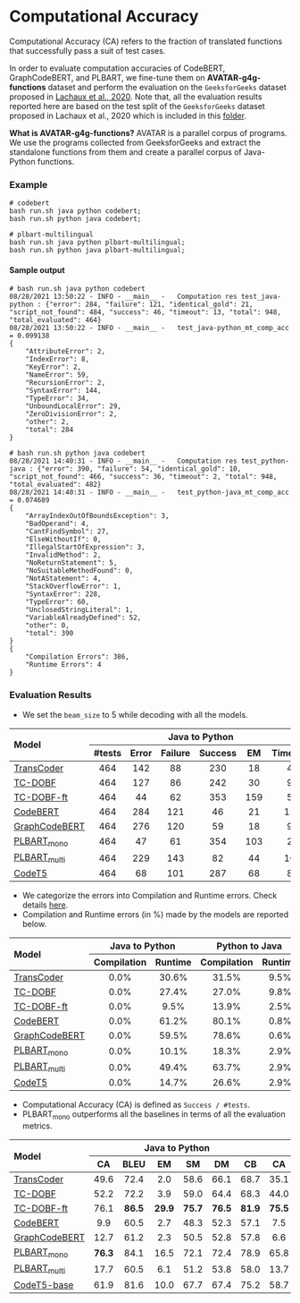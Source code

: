 # Computational Accuracy

Computational Accuracy (CA) refers to the fraction of translated functions that successfully pass a suit of test cases.

In order to evaluate computation accuracies of CodeBERT, GraphCodeBERT, and PLBART, we fine-tune them on 
**AVATAR-g4g-functions** dataset and perform the evaluation on the `GeeksforGeeks` dataset proposed in 
[Lachaux et al., 2020](https://arxiv.org/pdf/2006.03511.pdf). Note that, all the evaluation results reported here are 
based on the test split of the `GeeksforGeeks` dataset proposed in Lachaux et al., 2020 which is included in this 
[folder](https://github.com/wasiahmad/AVATAR/tree/main/data/transcoder_test_gfg).

**What is AVATAR-g4g-functions?** AVATAR is a parallel corpus of programs. We use the programs collected from 
GeeksforGeeks and extract the standalone functions from them and create a parallel corpus of Java-Python functions.
 

### Example

```
# codebert
bash run.sh java python codebert;
bash run.sh python java codebert;

# plbart-multilingual
bash run.sh java python plbart-multilingual;
bash run.sh python java plbart-multilingual;
```

#### Sample output

```
# bash run.sh java python codebert
08/28/2021 13:50:22 - INFO - __main__ -   Computation res test_java-python : {"error": 284, "failure": 121, "identical_gold": 21, "script_not_found": 484, "success": 46, "timeout": 13, "total": 948, "total_evaluated": 464}
08/28/2021 13:50:22 - INFO - __main__ -   test_java-python_mt_comp_acc = 0.099138
{
    "AttributeError": 2,
    "IndexError": 8,
    "KeyError": 2,
    "NameError": 59,
    "RecursionError": 2,
    "SyntaxError": 144,
    "TypeError": 34,
    "UnboundLocalError": 29,
    "ZeroDivisionError": 2,
    "other": 2,
    "total": 284
}

# bash run.sh python java codebert
08/28/2021 14:40:31 - INFO - __main__ -   Computation res test_python-java : {"error": 390, "failure": 54, "identical_gold": 10, "script_not_found": 466, "success": 36, "timeout": 2, "total": 948, "total_evaluated": 482}
08/28/2021 14:40:31 - INFO - __main__ -   test_python-java_mt_comp_acc = 0.074689
{
    "ArrayIndexOutOfBoundsException": 3,
    "BadOperand": 4,
    "CantFindSymbol": 27,
    "ElseWithoutIf": 0,
    "IllegalStartOfExpression": 3,
    "InvalidMethod": 2,
    "NoReturnStatement": 5,
    "NoSuitableMethodFound": 0,
    "NotAStatement": 4,
    "StackOverflowError": 1,
    "SyntaxError": 228,
    "TypeError": 60,
    "UnclosedStringLiteral": 1,
    "VariableAlreadyDefined": 52,
    "other": 0,
    "total": 390
}
{
    "Compilation Errors": 386,
    "Runtime Errors": 4
}
```


### Evaluation Results

- We set the `beam_size` to 5 while decoding with all the models.

<table>
    <thead>
        <tr>
            <th rowspan=2 align ="left">Model</th>
            <th colspan=6 align ="center">Java to Python</th>
            <th colspan=6 align ="center">Python to Java</th>
        </tr>
        <tr>
            <th align ="center">#tests</th>
            <th align ="center">Error</th>
            <th align ="center">Failure</th>
            <th align ="center">Success</th>
            <th align ="center">EM</th>
            <th align ="center">Timeout</th>
            <th align ="center">#tests</th>
            <th align ="center">Error</th>
            <th align ="center">Failure</th>
            <th align ="center">Success</th>
            <th align ="center">EM</th>
            <th align ="center">Timeout</th>
        </tr>
    </thead>
    <tbody>
        <tr>
            <td><a href="https://arxiv.org/pdf/2006.03511.pdf" target="_blank">TransCoder</a></td>
            <td align ="center">464</td>
            <td align ="center">142</td>
            <td align ="center">88</td>
            <td align ="center">230</td>
            <td align ="center">18</td>
            <td align ="center">4</td>
            <td align ="center">482</td>
            <td align ="center">198</td>
            <td align ="center">107</td>
            <td align ="center">169</td>
            <td align ="center">4</td>
            <td align ="center">8</td>
        </tr>
        <tr>
            <td><a href="https://arxiv.org/pdf/2102.07492.pdf" target="_blank">TC-DOBF</a></td>
            <td align ="center">464</td>
            <td align ="center">127</td>
            <td align ="center">86</td>
            <td align ="center">242</td>
            <td align ="center">30</td>
            <td align ="center">9</td>
            <td align ="center">482</td>
            <td align ="center">177</td>
            <td align ="center">88</td>
            <td align ="center">212</td>
            <td align ="center">14</td>
            <td align ="center">5</td>
        </tr>
        <tr>
            <td><a href="https://arxiv.org/pdf/2102.07492.pdf" target="_blank">TC-DOBF-ft</a></td>
            <td align ="center">464</td>
            <td align ="center">44</td>
            <td align ="center">62</td>
            <td align ="center">353</td>
            <td align ="center">159</td>
            <td align ="center">5</td>
            <td align ="center">482</td>
            <td align ="center">79</td>
            <td align ="center">34</td>
            <td align ="center">364</td>
            <td align ="center">197</td>
            <td align ="center">5</td>
        </tr>
        <tr>
            <td><a href="https://arxiv.org/pdf/2002.08155.pdf" target="_blank">CodeBERT</a></td>
            <td align ="center">464</td>
            <td align ="center">284</td>
            <td align ="center">121</td>
            <td align ="center">46</td>
            <td align ="center">21</td>
            <td align ="center">13</td>
            <td align ="center">482</td>
            <td align ="center">390</td>
            <td align ="center">54</td>
            <td align ="center">36</td>
            <td align ="center">10</td>
            <td align ="center">2</td>
        </tr>
        <tr>
            <td><a href="https://arxiv.org/pdf/2009.08366.pdf" target="_blank">GraphCodeBERT</a></td>
            <td align ="center">464</td>
            <td align ="center">276</td>
            <td align ="center">120</td>
            <td align ="center">59</td>
            <td align ="center">18</td>
            <td align ="center">9</td>
            <td align ="center">482</td>
            <td align ="center">382</td>
            <td align ="center">63</td>
            <td align ="center">32</td>
            <td align ="center">9</td>
            <td align ="center">5</td>
        </tr>
        <tr>
            <td><a href="https://arxiv.org/pdf/2103.06333.pdf" target="_blank">PLBART<sub>mono</sub></a></td>
            <td align ="center">464</td>
            <td align ="center">47</td>
            <td align ="center">61</td>
            <td align ="center">354</td>
            <td align ="center">103</td>
            <td align ="center">2</td>
            <td align ="center">482</td>
            <td align ="center">102</td>
            <td align ="center">60</td>
            <td align ="center">317</td>
            <td align ="center">103</td>
            <td align ="center">3</td>
        </tr>
        <tr>
            <td><a href="https://arxiv.org/pdf/2103.06333.pdf" target="_blank">PLBART<sub>multi</sub></a></td>
            <td align ="center">464</td>
            <td align ="center">229</td>
            <td align ="center">143</td>
            <td align ="center">82</td>
            <td align ="center">44</td>
            <td align ="center">10</td>
            <td align ="center">482</td>
            <td align ="center">321</td>
            <td align ="center">93</td>
            <td align ="center">66</td>
            <td align ="center">36</td>
            <td align ="center">2</td>
        </tr>
        <tr>
            <td><a href="https://arxiv.org/pdf/2109.00859.pdf" target="_blank">CodeT5</a></td>
            <td align ="center">464</td>
            <td align ="center">68</td>
            <td align ="center">101</td>
            <td align ="center">287</td>
            <td align ="center">68</td>
            <td align ="center">8</td>
            <td align ="center">482</td>
            <td align ="center">143</td>
            <td align ="center">53</td>
            <td align ="center">283</td>
            <td align ="center">77</td>
            <td align ="center">3</td>
        </tr>
    </tbody>
</table>  

- We categorize the errors into Compilation and Runtime errors. Check details 
[here](https://github.com/wasiahmad/AVATAR/blob/main/evaluation/TransCoder/classify_errors.py).
- Compilation and Runtime errors (in %) made by the models are reported below.

<table>
    <thead>
        <tr>
            <th rowspan=2 align ="left">Model</th>
            <th colspan=2 align ="center">Java to Python</th>
            <th colspan=2 align ="center">Python to Java</th>
        </tr>
        <tr>
            <th align ="center">Compilation</th>
            <th align ="center">Runtime</th>
            <th align ="center">Compilation</th>
            <th align ="center">Runtime</th>
        </tr>
    </thead>
    <tbody>
        <tr>
            <td><a href="https://arxiv.org/pdf/2006.03511.pdf" target="_blank">TransCoder</a></td>
            <td align ="center">0.0%</td>
            <td align ="center">30.6%</td>
            <td align ="center">31.5%</td>
            <td align ="center">9.5%</td>
        </tr>
        <tr>
            <td><a href="https://arxiv.org/pdf/2102.07492.pdf" target="_blank">TC-DOBF</a></td>
            <td align ="center">0.0%</td>
            <td align ="center">27.4%</td>
            <td align ="center">27.0%</td>
            <td align ="center">9.8%</td>
        </tr>
        <tr>
            <td><a href="https://arxiv.org/pdf/2102.07492.pdf" target="_blank">TC-DOBF-ft</a></td>
            <td align ="center">0.0%</td>
            <td align ="center">9.5%</td>
            <td align ="center">13.9%</td>
            <td align ="center">2.5%</td>
        </tr>
        <tr>
            <td><a href="https://arxiv.org/pdf/2002.08155.pdf" target="_blank">CodeBERT</a></td>
            <td align ="center">0.0%</td>
            <td align ="center">61.2%</td>
            <td align ="center">80.1%</td>
            <td align ="center">0.8%</td>
        </tr>
        <tr>
            <td><a href="https://arxiv.org/pdf/2009.08366.pdf" target="_blank">GraphCodeBERT</a></td>
            <td align ="center">0.0%</td>
            <td align ="center">59.5%</td>
            <td align ="center">78.6%</td>
            <td align ="center">0.6%</td>
        </tr>
        <tr>
            <td><a href="https://arxiv.org/pdf/2103.06333.pdf" target="_blank">PLBART<sub>mono</sub></a></td>
            <td align ="center">0.0%</td>
            <td align ="center">10.1%</td>
            <td align ="center">18.3%</td>
            <td align ="center">2.9%</td>
        </tr>
        <tr>
            <td><a href="https://arxiv.org/pdf/2103.06333.pdf" target="_blank">PLBART<sub>multi</sub></a></td>
            <td align ="center">0.0%</td>
            <td align ="center">49.4%</td>
            <td align ="center">63.7%</td>
            <td align ="center">2.9%</td>
        </tr>
        <tr>
            <td><a href="https://arxiv.org/pdf/2109.00859.pdf" target="_blank">CodeT5</a></td>
            <td align ="center">0.0%</td>
            <td align ="center">14.7%</td>
            <td align ="center">26.6%</td>
            <td align ="center">2.9%</td>
        </tr>
    </tbody>
</table> 

- Computational Accuracy (CA) is defined as `Success / #tests`.
- PLBART<sub>mono</sub> outperforms all the baselines in terms of all the evaluation metrics.

<table>
    <thead>
        <tr>
            <th rowspan=2 align ="left">Model</th>
            <th colspan=6 align ="center">Java to Python</th>
            <th colspan=6 align ="center">Python to Java</th>
        </tr>
        <tr>
            <th align ="center">CA</th>
            <th align ="center">BLEU</th>
            <th align ="center">EM</th>
            <th align ="center">SM</th>
            <th align ="center">DM</th>
            <th align ="center">CB</th>
            <th align ="center">CA</th>
            <th align ="center">BLEU</th>
            <th align ="center">EM</th>
            <th align ="center">SM</th>
            <th align ="center">DM</th>
            <th align ="center">CB</th>
        </tr>
    </thead>
    <tbody>
        <tr>
            <td><a href="https://arxiv.org/pdf/2006.03511.pdf" target="_blank">TransCoder</a></td>
            <td align ="center">49.6</td>
            <td align ="center">72.4</td>
            <td align ="center">2.0</td>
            <td align ="center">58.6</td>
            <td align ="center">66.1</td>
            <td align ="center">68.7</td>
            <td align ="center">35.1</td>
            <td align ="center">65.3</td>
            <td align ="center">0.4</td>
            <td align ="center">72.7</td>
            <td align ="center">70.1</td>
            <td align ="center">70.7</td>
        </tr>
        <tr>
            <td><a href="https://arxiv.org/pdf/2102.07492.pdf" target="_blank">TC-DOBF</a></td>
            <td align ="center">52.2</td>
            <td align ="center">72.2</td>
            <td align ="center">3.9</td>
            <td align ="center">59.0</td>
            <td align ="center">64.4</td>
            <td align ="center">68.3</td>
            <td align ="center">44.0</td>
            <td align ="center">67.6</td>
            <td align ="center">1.8</td>
            <td align ="center">72.8</td>
            <td align ="center">68.4</td>
            <td align ="center">70.9</td>
        </tr>
        <tr>
            <td><a href="https://arxiv.org/pdf/2102.07492.pdf" target="_blank">TC-DOBF-ft</a></td>
            <td align ="center">76.1</td>
            <td align ="center"><b>86.5</b></td>
            <td align ="center"><b>29.9</b></td>
            <td align ="center"><b>75.7</b></td>
            <td align ="center"><b>76.5</b></td>
            <td align ="center"><b>81.9</b></td>
            <td align ="center"><b>75.5</b></td>
            <td align ="center"><b>86.6</b></td>
            <td align ="center"><b>34.5</b></td>
            <td align ="center"><b>85.1</b></td>
            <td align ="center"><b>77.6</b></td>
            <td align ="center"><b>84.0</b></td>
        </tr>
        <tr>
            <td><a href="https://arxiv.org/pdf/2002.08155.pdf" target="_blank">CodeBERT</a></td>
            <td align ="center">9.9</td>
            <td align ="center">60.5</td>
            <td align ="center">2.7</td>
            <td align ="center">48.3</td>
            <td align ="center">52.3</td>
            <td align ="center">57.1</td>
            <td align ="center">7.5</td>
            <td align ="center">57.0</td>
            <td align ="center">1.3</td>
            <td align ="center">59.3</td>
            <td align ="center">30.2</td>
            <td align ="center">51.0</td>
        </tr>
        <tr>
            <td><a href="https://arxiv.org/pdf/2009.08366.pdf" target="_blank">GraphCodeBERT</a></td>
            <td align ="center">12.7</td>
            <td align ="center">61.2</td>
            <td align ="center">2.3</td>
            <td align ="center">50.5</td>
            <td align ="center">52.8</td>
            <td align ="center">57.8</td>
            <td align ="center">6.6</td>
            <td align ="center">55.3</td>
            <td align ="center">1.2</td>
            <td align ="center">58.6</td>
            <td align ="center">31.7</td>
            <td align ="center">50.5</td>
        </tr>
        <tr>
            <td><a href="https://arxiv.org/pdf/2103.06333.pdf" target="_blank">PLBART<sub>mono</sub></a></td>
            <td align ="center"><b>76.3</b></td>
            <td align ="center">84.1</td>
            <td align ="center">16.5</td>
            <td align ="center">72.1</td>
            <td align ="center">72.4</td>
            <td align ="center">78.9</td>
            <td align ="center">65.8</td>
            <td align ="center">82.9</td>
            <td align ="center">14.5</td>
            <td align ="center">81.2</td>
            <td align ="center">73.2</td>
            <td align ="center">80.1</td>
        </tr>
        <tr>
            <td><a href="https://arxiv.org/pdf/2103.06333.pdf" target="_blank">PLBART<sub>multi</sub></a></td>
            <td align ="center">17.7</td>
            <td align ="center">60.5</td>
            <td align ="center">6.1</td>
            <td align ="center">51.2</td>
            <td align ="center">53.8</td>
            <td align ="center">58.0</td>
            <td align ="center">13.7</td>
            <td align ="center">59.4</td>
            <td align ="center">4.8</td>
            <td align ="center">63.1</td>
            <td align ="center">41.3</td>
            <td align ="center">55.9</td>
        </tr>
        <tr>
            <td><a href="https://arxiv.org/pdf/2109.00859.pdf" target="_blank">CodeT5-base</a></td>
            <td align ="center">61.9</td>
            <td align ="center">81.6</td>
            <td align ="center">10.0</td>
            <td align ="center">67.7</td>
            <td align ="center">67.4</td>
            <td align ="center">75.2</td>
            <td align ="center">58.7</td>
            <td align ="center">81.9</td>
            <td align ="center">11.7</td>
            <td align ="center">79.7</td>
            <td align ="center">71.9</td>
            <td align ="center">78.9</td>
        </tr>
    </tbody>
</table> 
